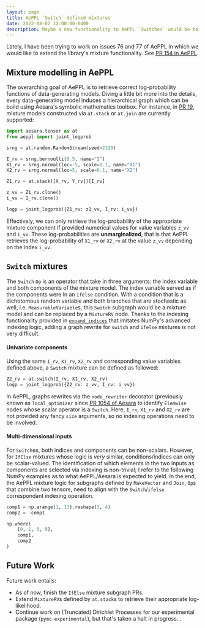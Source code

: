 ```yaml
---
layout: page
title: AePPL `Switch`-defined mixtures
date: 2022-08-02 12:00:00-0400
description: Maybe a new functionality to AePPL `Switches` would be to play multiplayer games on it 🤔
---
```


Lately, I have been trying to work on issues 76 and 77 of AePPL in which we would like to extend the library's mixture functionality. See [PR 154 in AePPL](https://github.com/aesara-devs/aeppl/pull/154).

## Mixture modelling in AePPL

The overarching goal of AePPL is to retrieve correct log-probability functions of data-generating models. Diving a little bit more into the details, every data-generating model induces a hierarchical graph which can be build using Aesara's symbolic mathematics toolbox. For instance, in [PR 19](https://github.com/aesara-devs/aeppl/pull/19), mixture models constructed via `at.stack` or `at.join` are currently supported:

```python
import aesara.tensor as at
from aeppl import joint_logprob

srng = at.random.RandomStream(seed=2320)

I_rv = srng.bernoulli(0.5, name="I")
X1_rv = srng.normal(loc=-5, scale=0.1, name="X1")
X2_rv = srng.normal(loc=5, scale=0.1, name="X2")

Z1_rv = at.stack([X_rv, Y_rv])[I_rv]

z_vv = Z1_rv.clone()
i_vv = I_rv.clone()

logp = joint_logprob({Z1_rv: z1_vv, I_rv: i_vv})
```

Effectively, we can only retrieve the log-probability of the appropriate mixture component if provided numerical values for value variables `z_vv` and `i_vv`. These log-probabilities are **unmarginalized**, that is that AePPL retrieves the log-probability of `X1_rv` or `X2_rv` at the value `z_vv` depending on the index `i_vv`.

## `Switch` mixtures

The `Switch` `Op` is an operator that take in three arguments: the index variable and both components of the mixture model. The index variable served as if the components were in an `ifelse` condition. With a condition that is a dichotomous random variable and both branches that are stochastic as well, i.e. `MeasurableVariable`s, this `Switch` subgraph would be a mixture model and can be replaced by a `MixtureRV` node. Thanks to the indexing functionality provided in [`expand_indices`](https://github.com/aesara-devs/aeppl/blob/main/aeppl/mixture.py#L43) that imitates NumPy's advanced indexing logic, adding a graph rewrite for `switch` and `ifelse` mixtures is not very difficult.

#### Univariate components

Using the same `I_rv`, `X1_rv`, `X2_rv` and corresponding value variables defined above, a `Switch` mixture can be defined as followed:

```python
Z2_rv = at.switch(I_rv, X1_rv, X2_rv)
logp = joint_logprob({Z2_rv: z_vv, I_rv: i_vv})
```

In AePPL, graphs rewrites via the `node_rewriter` decorator (previously known as `local_optimizer` since [PR 1054 of Aesara](https://github.com/aesara-devs/aesara/pull/1054) to identify `Elemwise` nodes whose scalar operator is a `Switch`. Here, `I_rv`, `X1_rv` and `X2_rv` are not provided any fancy `size` arguments, so no indexing operations need to be involved.

#### Multi-dimensional inputs

For `Switch`es, both indices and components can be non-scalars. However, for `IfElse` mixtures whose logic is *very* similar, conditions/indices can only be scalar-valued. The identification of which elements in the two inputs as components are selected via indexing is non-trivial; I refer to the following NumPy examples as to what AePPL/Aesara is expected to yield. In the end, the AePPL mixture logic for subgraphs defined by `MakeVector` and `Join`, `Op`s that combine two tensors, need to align with the `Switch`/`ifelse` correspondant indexing operation.

```python
comp1 = np.arange(1, 13).reshape(3, 4)
comp2 = -comp1

np.where(
    [0, 1, 0, 0],
    comp1,
    comp2
)
```

## Future Work

Future work entails:

- As of now, finish the `IfElse` mixture subgraph PRs.
- Extend `MixtureRV`s defined by `at.stack`s to retrieve their appropriate log-likelihood.
- Continue work on (Truncated) Dirichlet Processes for our experimental package (`pymc-experimental`), but that's taken a halt in progress...
